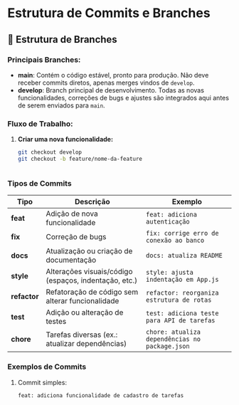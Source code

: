 # Estrutura de Commits e Branches

## 🔀 Estrutura de Branches

### Principais Branches:
- **main**: Contém o código estável, pronto para produção. Não deve receber commits diretos, apenas merges vindos de `develop`.
- **develop**: Branch principal de desenvolvimento. Todas as novas funcionalidades, correções de bugs e ajustes são integrados aqui antes de serem enviados para `main`.

### Fluxo de Trabalho:
1. **Criar uma nova funcionalidade:**
   ```bash
   git checkout develop
   git checkout -b feature/nome-da-feature



### Tipos de Commits
| Tipo       | Descrição                                            | Exemplo                                   |
|------------|------------------------------------------------------|-------------------------------------------|
| **feat**   | Adição de nova funcionalidade                        | `feat: adiciona autenticação`             |
| **fix**    | Correção de bugs                                     | `fix: corrige erro de conexão ao banco`   |
| **docs**   | Atualização ou criação de documentação               | `docs: atualiza README`                   |
| **style**  | Alterações visuais/código (espaços, indentação, etc.)| `style: ajusta indentação em App.js`      |
| **refactor** | Refatoração de código sem alterar funcionalidade    | `refactor: reorganiza estrutura de rotas` |
| **test**   | Adição ou alteração de testes                        | `test: adiciona teste para API de tarefas`|
| **chore**  | Tarefas diversas (ex.: atualizar dependências)       | `chore: atualiza dependências no package.json` |

### Exemplos de Commits

1. Commit simples:
   ```bash
   feat: adiciona funcionalidade de cadastro de tarefas
